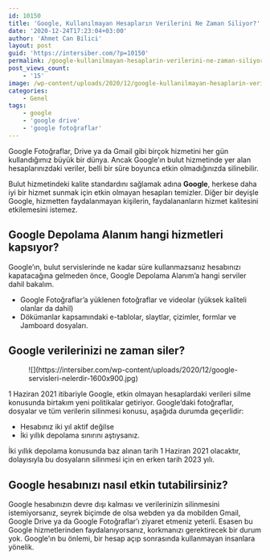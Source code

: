 ```yaml
---
id: 10150
title: 'Google, Kullanılmayan Hesapların Verilerini Ne Zaman Siliyor?'
date: '2020-12-24T17:23:04+03:00'
author: 'Ahmet Can Bilici'
layout: post
guid: 'https://intersiber.com/?p=10150'
permalink: /google-kullanilmayan-hesaplarin-verilerini-ne-zaman-siliyor/
post_views_count:
    - '15'
image: /wp-content/uploads/2020/12/google-kullanilmayan-hesaplarin-verilerini-ne-zaman-siliyor.png
categories:
    - Genel
tags:
    - google
    - 'google drive'
    - 'google fotoğraflar'
---
```


Google Fotoğraflar, Drive ya da Gmail gibi birçok hizmetini her gün kullandığımız büyük bir dünya. Ancak Google’ın bulut hizmetinde yer alan hesaplarınızdaki veriler, belli bir süre boyunca etkin olmadığınızda silinebilir.

Bulut hizmetindeki kalite standardını sağlamak adına **Google**, herkese daha iyi bir hizmet sunmak için etkin olmayan hesapları temizler. Diğer bir deyişle Google, hizmetten faydalanmayan kişilerin, faydalananların hizmet kalitesini etkilemesini istemez.

## Google Depolama Alanım hangi hizmetleri kapsıyor?

Google’ın, bulut servislerinde ne kadar süre kullanmazsanız hesabınızı kapatacağına gelmeden önce, Google Depolama Alanım’a hangi serviler dahil bakalım.

- Google Fotoğraflar’a yüklenen fotoğraflar ve videolar (yüksek kaliteli olanlar da dahil)
- Dökümanlar kapsamındaki e-tablolar, slaytlar, çizimler, formlar ve Jamboard dosyaları.

## Google verilerinizi ne zaman siler?

<figure class="wp-block-image size-large">![](https://intersiber.com/wp-content/uploads/2020/12/google-servisleri-nelerdir-1600x900.jpg)</figure>1 Haziran 2021 itibariyle Google, etkin olmayan hesaplardaki verileri silme konusunda birtakım yeni politikalar getiriyor. Google’daki fotoğraflar, dosyalar ve tüm verilerin silinmesi konusu, aşağıda durumda geçerlidir:

- Hesabınız iki yıl aktif değilse
- İki yıllık depolama sınırını aştıysanız.

İki yıllık depolama konusunda baz alınan tarih 1 Haziran 2021 olacaktır, dolayısıyla bu dosyaların silinmesi için en erken tarih 2023 yılı.

## Google hesabınızı nasıl etkin tutabilirsiniz?

Google hesabınızın devre dışı kalması ve verilerinizin silinmesini istemiyorsanız, seyrek biçimde de olsa webden ya da mobilden Gmail, Google Drive ya da Google Fotoğraflar’ı ziyaret etmeniz yeterli. Esasen bu Google hizmetlerinden faydalanıyorsanız, korkmanızı gerektirecek bir durum yok. Google’ın bu önlemi, bir hesap açıp sonrasında kullanmayan insanlara yönelik.